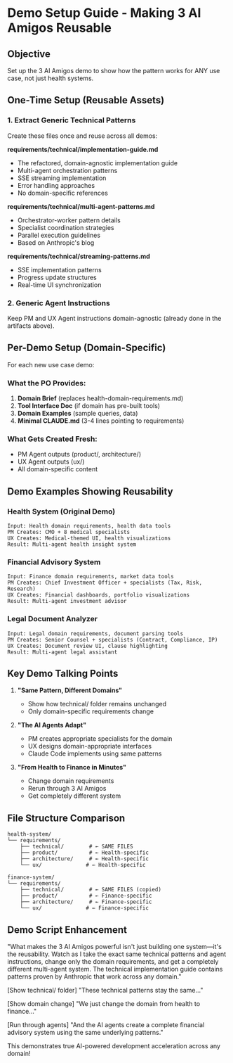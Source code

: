 # Demo Setup Guide - Making 3 AI Amigos Reusable

## Objective
Set up the 3 AI Amigos demo to show how the pattern works for ANY use case, not just health systems.

## One-Time Setup (Reusable Assets)

### 1. Extract Generic Technical Patterns

Create these files once and reuse across all demos:

**requirements/technical/implementation-guide.md**
- The refactored, domain-agnostic implementation guide
- Multi-agent orchestration patterns
- SSE streaming implementation
- Error handling approaches
- No domain-specific references

**requirements/technical/multi-agent-patterns.md**
- Orchestrator-worker pattern details
- Specialist coordination strategies
- Parallel execution guidelines
- Based on Anthropic's blog

**requirements/technical/streaming-patterns.md**
- SSE implementation patterns
- Progress update structures
- Real-time UI synchronization

### 2. Generic Agent Instructions

Keep PM and UX Agent instructions domain-agnostic (already done in the artifacts above).

## Per-Demo Setup (Domain-Specific)

For each new use case demo:

### What the PO Provides:
1. **Domain Brief** (replaces health-domain-requirements.md)
2. **Tool Interface Doc** (if domain has pre-built tools)
3. **Domain Examples** (sample queries, data)
4. **Minimal CLAUDE.md** (3-4 lines pointing to requirements)

### What Gets Created Fresh:
- PM Agent outputs (product/, architecture/)
- UX Agent outputs (ux/)
- All domain-specific content

## Demo Examples Showing Reusability

### Health System (Original Demo)
```
Input: Health domain requirements, health data tools
PM Creates: CMO + 8 medical specialists
UX Creates: Medical-themed UI, health visualizations
Result: Multi-agent health insight system
```

### Financial Advisory System
```
Input: Finance domain requirements, market data tools  
PM Creates: Chief Investment Officer + specialists (Tax, Risk, Research)
UX Creates: Financial dashboards, portfolio visualizations
Result: Multi-agent investment advisor
```

### Legal Document Analyzer
```
Input: Legal domain requirements, document parsing tools
PM Creates: Senior Counsel + specialists (Contract, Compliance, IP)
UX Creates: Document review UI, clause highlighting
Result: Multi-agent legal assistant
```

## Key Demo Talking Points

1. **"Same Pattern, Different Domains"**
   - Show how technical/ folder remains unchanged
   - Only domain-specific requirements change

2. **"The AI Agents Adapt"**
   - PM creates appropriate specialists for the domain
   - UX designs domain-appropriate interfaces
   - Claude Code implements using same patterns

3. **"From Health to Finance in Minutes"**
   - Change domain requirements
   - Rerun through 3 AI Amigos
   - Get completely different system

## File Structure Comparison

```
health-system/
└── requirements/
    ├── technical/        # ← SAME FILES
    ├── product/          # ← Health-specific
    ├── architecture/     # ← Health-specific
    └── ux/              # ← Health-specific

finance-system/
└── requirements/
    ├── technical/        # ← SAME FILES (copied)
    ├── product/          # ← Finance-specific
    ├── architecture/     # ← Finance-specific
    └── ux/              # ← Finance-specific
```

## Demo Script Enhancement

"What makes the 3 AI Amigos powerful isn't just building one system—it's the reusability. Watch as I take the exact same technical patterns and agent instructions, change only the domain requirements, and get a completely different multi-agent system. The technical implementation guide contains patterns proven by Anthropic that work across any domain."

[Show technical/ folder]
"These technical patterns stay the same..."

[Show domain change]
"We just change the domain from health to finance..."

[Run through agents]
"And the AI agents create a complete financial advisory system using the same underlying patterns."

This demonstrates true AI-powered development acceleration across any domain!